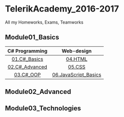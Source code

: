 # TelerikAcademy_2016-2017
All my Homeworks, Exams, Teamworks

## Module01_Basics
|  C# Programming                     |  Web-design                                 |
|:-----------------------------------:|:-------------------------------------------:|
| [01.C#_Basics](01.C#_Basics)        | [04.HTML](04.HTML)                          |
| [02.C#_Advanced](02.C#_Advanced)    | [05.CSS](05.CSS)                            |
| [03.C#_OOP](03.C#_OOP)              | [06.JavaScript_Basics](06.JavaScript_Basics)|


## Module02_Advanced

## Module03_Technologies